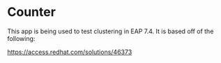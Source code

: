 # Counter

This app is being used to test clustering in EAP 7.4.  It is based off of the following:

https://access.redhat.com/solutions/46373


